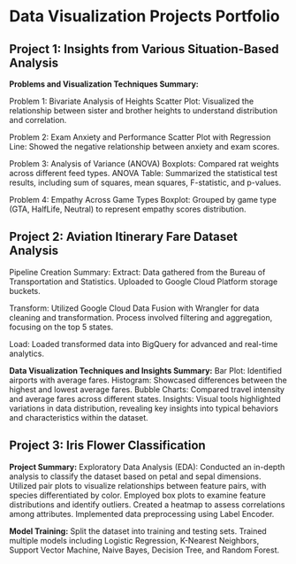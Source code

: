  # Data Visualization Projects Portfolio

## Project 1: Insights from Various Situation-Based Analysis

**Problems and Visualization Techniques Summary:**

Problem 1: Bivariate Analysis of Heights
Scatter Plot: Visualized the relationship between sister and brother heights to understand distribution and correlation.

Problem 2: Exam Anxiety and Performance
Scatter Plot with Regression Line: Showed the negative relationship between anxiety and exam scores.

Problem 3: Analysis of Variance (ANOVA)
Boxplots: Compared rat weights across different feed types.
ANOVA Table: Summarized the statistical test results, including sum of squares, mean squares, F-statistic, and p-values.

Problem 4: Empathy Across Game Types
Boxplot: Grouped by game type (GTA, HalfLife, Neutral) to represent empathy scores distribution.


## Project 2: Aviation Itinerary Fare Dataset Analysis

Pipeline Creation Summary:
Extract:
Data gathered from the Bureau of Transportation and Statistics.
Uploaded to Google Cloud Platform storage buckets.

Transform:
Utilized Google Cloud Data Fusion with Wrangler for data cleaning and transformation.
Process involved filtering and aggregation, focusing on the top 5 states.

Load:
Loaded transformed data into BigQuery for advanced and real-time analytics.

**Data Visualization Techniques and Insights Summary:**
Bar Plot: Identified airports with average fares.
Histogram: Showcased differences between the highest and lowest average fares.
Bubble Charts: Compared travel intensity and average fares across different states.
Insights:
Visual tools highlighted variations in data distribution, revealing key insights into typical behaviors and characteristics within the dataset.


## Project 3: Iris Flower Classification

**Project Summary:** 
Exploratory Data Analysis (EDA): Conducted an in-depth analysis to classify the dataset based on petal and sepal dimensions.
Utilized pair plots to visualize relationships between feature pairs, with species differentiated by color.
Employed box plots to examine feature distributions and identify outliers.
Created a heatmap to assess correlations among attributes.
Implemented data preprocessing using Label Encoder.

**Model Training:**
Split the dataset into training and testing sets.
Trained multiple models including Logistic Regression, K-Nearest Neighbors, Support Vector Machine, Naive Bayes, Decision Tree, and Random Forest.

